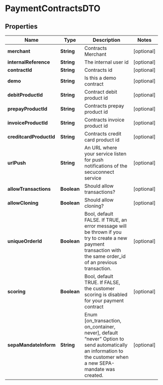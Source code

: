 
# PaymentContractsDTO

## Properties
Name | Type | Description | Notes
------------ | ------------- | ------------- | -------------
**merchant** | **String** | Contracts Merchant |  [optional]
**internalReference** | **String** | The internal user id |  [optional]
**contractId** | **String** | Contracts id |  [optional]
**demo** | **String** | Is this a demo contract |  [optional]
**debitProductId** | **String** | Contract debit product id |  [optional]
**prepayProductId** | **String** | Contracts prepay product id |  [optional]
**invoiceProductId** | **String** | Contracts invoice product id |  [optional]
**creditcardProductId** | **String** | Contracts credit card product id |  [optional]
**urlPush** | **String** | An URL where your service listen for push notifications of the secuconnect service |  [optional]
**allowTransactions** | **Boolean** | Should allow transactions? |  [optional]
**allowCloning** | **Boolean** | Should allow cloning? |  [optional]
**uniqueOrderId** | **Boolean** | Bool, default FALSE. If TRUE, an error message will be thrown if you try to create a new payment transaction with the same order_id of an previous transaction. |  [optional]
**scoring** | **Boolean** | Bool, default TRUE. If FALSE, the customer scoring is disabled for your payment contract |  [optional]
**sepaMandateInform** | **String** | Enum [on_transaction, on_container, never], default “never” Option to send automatically an information to the customer when a new SEPA-mandate was created. |  [optional]



